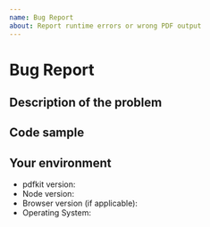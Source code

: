 ```yaml
---
name: Bug Report
about: Report runtime errors or wrong PDF output
---
```


# Bug Report


## Description of the problem


## Code sample
<!-- Post code or a link to a live example (can fork from https://repl.it/@blikblum/minimal-pdfkit) that reproduces the issue -->
     

## Your environment

* pdfkit version:
* Node version:
* Browser version (if applicable):
* Operating System:
